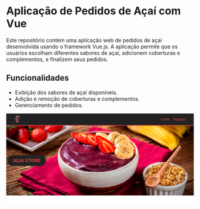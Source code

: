 # Aplicação de Pedidos de Açaí com Vue

Este repositório contém uma aplicação web de pedidos de açaí desenvolvida usando o framework Vue.js. A aplicação permite que os usuários escolham diferentes sabores de açaí, adicionem coberturas e complementos, e finalizem seus pedidos.

## Funcionalidades

- Exibição dos sabores de açaí disponíveis.
- Adição e remoção de coberturas e complementos.
- Gerenciamento de pedidos.

![HOME](./readme-images/home.png)

